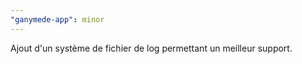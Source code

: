 ```yaml
---
"ganymede-app": minor
---
```


Ajout d'un système de fichier de log permettant un meilleur support.
